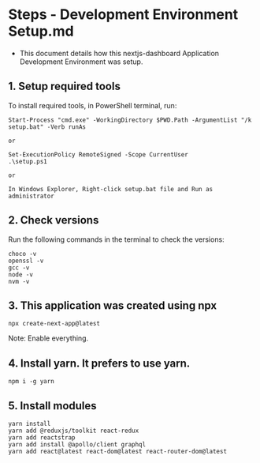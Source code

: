 # Steps - Development Environment Setup.md
- This document details how this nextjs-dashboard Application Development Environment was setup.

## 1. Setup required tools
To install required tools, in PowerShell terminal, run:

    Start-Process "cmd.exe" -WorkingDirectory $PWD.Path -ArgumentList "/k setup.bat" -Verb runAs

    or

    Set-ExecutionPolicy RemoteSigned -Scope CurrentUser
    .\setup.ps1

    or 

    In Windows Explorer, Right-click setup.bat file and Run as administrator

## 2. Check versions
Run the following commands in the terminal to check the versions:

    choco -v
    openssl -v
    gcc -v
    node -v
    nvm -v

## 3. This application was created using npx

    npx create-next-app@latest

Note: Enable everything.

## 4. Install yarn. It prefers to use yarn.

    npm i -g yarn

## 5. Install modules    
    yarn install
    yarn add @reduxjs/toolkit react-redux
    yarn add reactstrap 
    yarn add install @apollo/client graphql 
    yarn add react@latest react-dom@latest react-router-dom@latest
